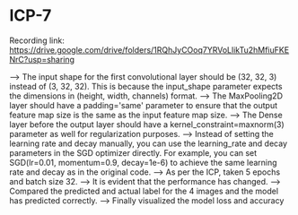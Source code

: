 # ICP-7

Recording link: https://drive.google.com/drive/folders/1RQhJyCOoq7YRVoLlikTu2hMfiuFKENrC?usp=sharing


--> The input shape for the first convolutional layer should be (32, 32, 3) instead of (3, 32, 32). This is because the input_shape parameter expects the dimensions in (height, width, channels) format.
--> The MaxPooling2D layer should have a padding='same' parameter to ensure that the output feature map size is the same as the input feature map size.
--> The Dense layer before the output layer should have a kernel_constraint=maxnorm(3) parameter as well for regularization purposes.
--> Instead of setting the learning rate and decay manually, you can use the learning_rate and decay parameters in the SGD optimizer directly. For example, you can set SGD(lr=0.01, momentum=0.9, decay=1e-6) to achieve the same learning rate and decay as in the original code.
--> As per the ICP, taken 5 epochs and batch size 32.
--> It is evident that the performance has changed.
--> Compared the predicted and actual label for the 4 images and the model has predicted correctly.
--> Finally visualized the model loss and accuracy
